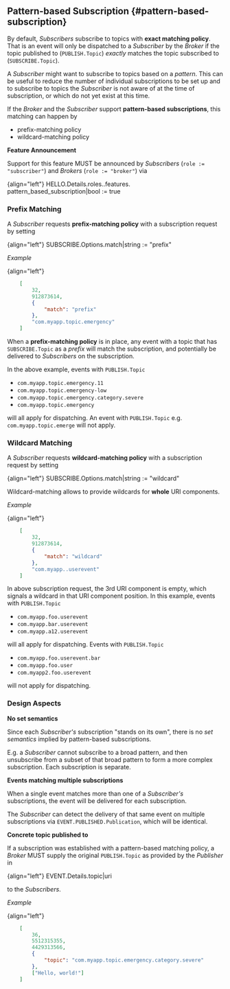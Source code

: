 ## Pattern-based Subscription {#pattern-based-subscription}

By default, *Subscribers* subscribe to topics with **exact matching policy**. That is an event will only be dispatched to a *Subscriber* by the *Broker* if the topic published to (`PUBLISH.Topic`) *exactly* matches the topic subscribed to (`SUBSCRIBE.Topic`).

A *Subscriber* might want to subscribe to topics based on a *pattern*. This can be useful to reduce the number of individual subscriptions to be set up and to subscribe to topics the *Subscriber* is not aware of at the time of subscription, or which do not yet exist at this time.

If the *Broker* and the *Subscriber* support **pattern-based subscriptions**, this matching can happen by

* prefix-matching policy
* wildcard-matching policy

**Feature Announcement**

Support for this feature MUST be announced by *Subscribers* (`role := "subscriber"`) and *Brokers* (`role := "broker"`) via

{align="left"}
        HELLO.Details.roles.<role>.features.
            pattern_based_subscription|bool := true


### Prefix Matching

A *Subscriber* requests **prefix-matching policy** with a subscription request by setting

{align="left"}
        SUBSCRIBE.Options.match|string := "prefix"

*Example*

{align="left"}
```json
    [
        32,
        912873614,
        {
            "match": "prefix"
        },
        "com.myapp.topic.emergency"
    ]
```

When a **prefix-matching policy** is in place, any event with a topic that has `SUBSCRIBE.Topic` as a *prefix* will match the subscription, and potentially be delivered to *Subscribers* on the subscription.

In the above example, events with `PUBLISH.Topic`

* `com.myapp.topic.emergency.11`
* `com.myapp.topic.emergency-low`
* `com.myapp.topic.emergency.category.severe`
* `com.myapp.topic.emergency`

will all apply for dispatching. An event with `PUBLISH.Topic` e.g. `com.myapp.topic.emerge` will not apply.


### Wildcard Matching

A *Subscriber* requests **wildcard-matching policy** with a subscription request by setting

{align="left"}
        SUBSCRIBE.Options.match|string := "wildcard"

Wildcard-matching allows to provide wildcards for **whole** URI components.

*Example*

{align="left"}
```json
    [
        32,
        912873614,
        {
            "match": "wildcard"
        },
        "com.myapp..userevent"
    ]
```

In above subscription request, the 3rd URI component is empty, which signals a wildcard in that URI component position. In this example, events with `PUBLISH.Topic`

* `com.myapp.foo.userevent`
* `com.myapp.bar.userevent`
* `com.myapp.a12.userevent`

will all apply for dispatching. Events with `PUBLISH.Topic`

* `com.myapp.foo.userevent.bar`
* `com.myapp.foo.user`
* `com.myapp2.foo.userevent`

will not apply for dispatching.

### Design Aspects

**No set semantics**

Since each *Subscriber's* subscription "stands on its own", there is no *set semantics* implied by pattern-based subscriptions.

E.g. a *Subscriber* cannot subscribe to a broad pattern, and then unsubscribe from a subset of that broad pattern to form a more complex subscription. Each subscription is separate.

**Events matching multiple subscriptions**

When a single event matches more than one of a *Subscriber's* subscriptions, the event will be delivered for each subscription.

The *Subscriber* can detect the delivery of that same event on multiple subscriptions via `EVENT.PUBLISHED.Publication`, which will be identical.

**Concrete topic published to**

If a subscription was established with a pattern-based matching policy, a *Broker* MUST supply the original `PUBLISH.Topic` as provided by the *Publisher* in

{align="left"}
        EVENT.Details.topic|uri

to the *Subscribers*.

*Example*

{align="left"}
```json
    [
        36,
        5512315355,
        4429313566,
        {
            "topic": "com.myapp.topic.emergency.category.severe"
        },
        ["Hello, world!"]
    ]
```
